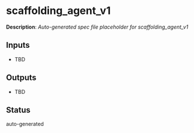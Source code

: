 # scaffolding_agent_v1

**Description**: _Auto-generated spec file placeholder for scaffolding_agent_v1_

## Inputs
- TBD

## Outputs
- TBD

## Status
auto-generated
